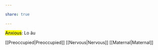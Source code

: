 ---  
share: true  
---  
<mark class="hltr-grey-gainsboro">Anxious</mark>: Lo âu  
[[Preoccupied|Preoccupied]] [[Nervous|Nervous]] [[Maternal|Maternal]]